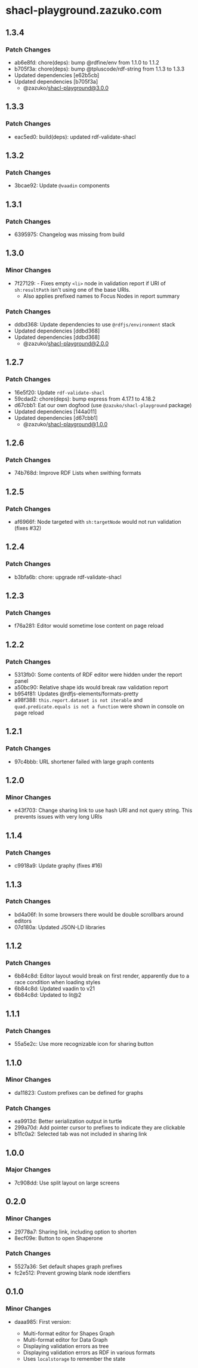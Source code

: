# shacl-playground.zazuko.com

## 1.3.4

### Patch Changes

- ab6e8fd: chore(deps): bump @rdfine/env from 1.1.0 to 1.1.2
- b705f3a: chore(deps): bump @tpluscode/rdf-string from 1.1.3 to 1.3.3
- Updated dependencies [e62b5cb]
- Updated dependencies [b705f3a]
  - @zazuko/shacl-playground@3.0.0

## 1.3.3

### Patch Changes

- eac5ed0: build(deps): updated rdf-validate-shacl

## 1.3.2

### Patch Changes

- 3bcae92: Update `@vaadin` components

## 1.3.1

### Patch Changes

- 6395975: Changelog was missing from build

## 1.3.0

### Minor Changes

- 7f27129: - Fixes empty `<li>` node in validation report if URI of `sh:resultPath` isn't using one of the base URIs.
  - Also applies prefixed names to Focus Nodes in report summary

### Patch Changes

- ddbd368: Update dependencies to use `@rdfjs/environment` stack
- Updated dependencies [ddbd368]
- Updated dependencies [ddbd368]
  - @zazuko/shacl-playground@2.0.0

## 1.2.7

### Patch Changes

- 16e5f20: Update `rdf-validate-shacl`
- 59cdad2: chore(deps): bump express from 4.17.1 to 4.18.2
- d67cbb1: Eat our own dogfood (use `@zazuko/shacl-playground` package)
- Updated dependencies [144a011]
- Updated dependencies [d67cbb1]
  - @zazuko/shacl-playground@1.0.0

## 1.2.6

### Patch Changes

- 74b768d: Improve RDF Lists when swithing formats

## 1.2.5

### Patch Changes

- af6966f: Node targeted with `sh:targetNode` would not run validation (fixes #32)

## 1.2.4

### Patch Changes

- b3bfa6b: chore: upgrade rdf-validate-shacl

## 1.2.3

### Patch Changes

- f76a281: Editor would sometime lose content on page reload

## 1.2.2

### Patch Changes

- 5313fb0: Some contents of RDF editor were hidden under the report panel
- a50bc90: Relative shape ids would break raw validation report
- b954f81: Updates @rdfjs-elements/formats-pretty
- a98f388: `this.report.dataset is not iterable` and `quad.predicate.equals is not a function` were shown in console on page reload

## 1.2.1

### Patch Changes

- 97c4bbb: URL shortener failed with large graph contents

## 1.2.0

### Minor Changes

- e43f703: Change sharing link to use hash URI and not query string. This prevents issues with very long URIs

## 1.1.4

### Patch Changes

- c9918a9: Update graphy (fixes #16)

## 1.1.3

### Patch Changes

- bd4a06f: In some browsers there would be double scrollbars around editors
- 07d180a: Updated JSON-LD libraries

## 1.1.2

### Patch Changes

- 6b84c8d: Editor layout would break on first render, apparently due to a race condition when loading styles
- 6b84c8d: Updated vaadin to v21
- 6b84c8d: Updated to lit@2

## 1.1.1

### Patch Changes

- 55a5e2c: Use more recognizable icon for sharing button

## 1.1.0

### Minor Changes

- da11823: Custom prefixes can be defined for graphs

### Patch Changes

- ea9913d: Better serialization output in turtle
- 299a70d: Add pointer cursor to prefixes to indicate they are clickable
- b11c0a2: Selected tab was not included in sharing link

## 1.0.0

### Major Changes

- 7c908dd: Use split layout on large screens

## 0.2.0

### Minor Changes

- 29778a7: Sharing link, including option to shorten
- 8ecf09e: Button to open Shaperone

### Patch Changes

- 5527a36: Set default shapes graph prefixes
- fc2e512: Prevent growing blank node identfiers

## 0.1.0

### Minor Changes

- daaa985: First version:

  - Multi-format editor for Shapes Graph
  - Multi-format editor for Data Graph
  - Displaying validation errors as tree
  - Displaying validation errors as RDF in various formats
  - Uses `localstorage` to remember the state
